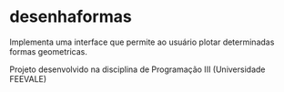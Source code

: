 # desenhaformas

Implementa uma interface que permite ao usuário plotar determinadas formas geometricas.

Projeto desenvolvido na disciplina de Programação III (Universidade FEEVALE)